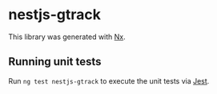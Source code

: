 # nestjs-gtrack

This library was generated with [Nx](https://nx.dev).

## Running unit tests

Run `ng test nestjs-gtrack` to execute the unit tests via [Jest](https://jestjs.io).
